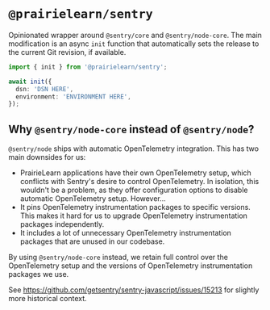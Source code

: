 # `@prairielearn/sentry`

Opinionated wrapper around `@sentry/core` and `@sentry/node-core`. The main modification is an async `init` function that automatically sets the release to the current Git revision, if available.

```ts
import { init } from '@prairielearn/sentry';

await init({
  dsn: 'DSN HERE',
  environment: 'ENVIRONMENT HERE',
});
```

## Why `@sentry/node-core` instead of `@sentry/node`?

`@sentry/node` ships with automatic OpenTelemetry integration. This has two main downsides for us:

- PrairieLearn applications have their own OpenTelemetry setup, which conflicts with Sentry's desire to control OpenTelemetry. In isolation, this wouldn't be a problem, as they offer configuration options to disable automatic OpenTelemetry setup. However...
- It pins OpenTelemetry instrumentation packages to specific versions. This makes it hard for us to upgrade OpenTelemetry instrumentation packages independently.
- It includes a lot of unnecessary OpenTelemetry instrumentation packages that are unused in our codebase.

By using `@sentry/node-core` instead, we retain full control over the OpenTelemetry setup and the versions of OpenTelemetry instrumentation packages we use.

See <https://github.com/getsentry/sentry-javascript/issues/15213> for slightly more historical context.
